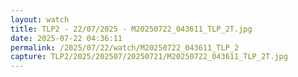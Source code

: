 ```yaml
---
layout: watch
title: TLP2 - 22/07/2025 - M20250722_043611_TLP_2T.jpg
date: 2025-07-22 04:36:11
permalink: /2025/07/22/watch/M20250722_043611_TLP_2
capture: TLP2/2025/202507/20250721/M20250722_043611_TLP_2T.jpg
---
```

